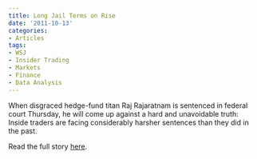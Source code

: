 ```yaml
---
title: Long Jail Terms on Rise
date: '2011-10-13'
categories:
- Articles
tags:
- WSJ
- Insider Trading
- Markets
- Finance
- Data Analysis
---
```


When disgraced hedge-fund titan Raj Rajaratnam is sentenced in federal court
Thursday, he will come up against a hard and unavoidable truth: Inside traders
are facing considerably harsher sentences than they did in the past.

Read the full story
[here](http://wsj.com/article/SB10001424052970204774604576626991955196026.html).
